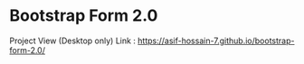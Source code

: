 # Bootstrap Form 2.0
Project View (Desktop only) Link : https://asif-hossain-7.github.io/bootstrap-form-2.0/
